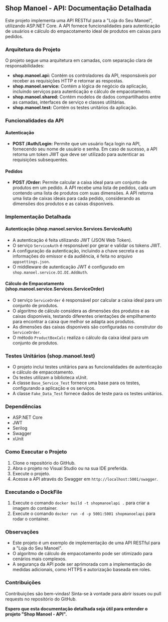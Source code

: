 ## Shop Manoel - API: Documentação Detalhada

Este projeto implementa uma API RESTful para a "Loja do Seu Manoel", utilizando ASP.NET Core. A API fornece funcionalidades para autenticação de usuários e cálculo do empacotamento ideal de produtos em caixas para pedidos.

### Arquitetura do Projeto

O projeto segue uma arquitetura em camadas, com separação clara de responsabilidades:

- **shop.manoel.api:** Contém os controladores da API, responsáveis por receber as requisições HTTP e retornar as respostas.
- **shop.manoel.service:** Contém a lógica de negócio da aplicação, incluindo serviços para autenticação e cálculo de empacotamento.
- **shop.manoel.shared:** Contém modelos de dados compartilhados entre as camadas, interfaces de serviço e classes utilitárias.
- **shop.manoel.test:** Contém os testes unitários da aplicação.

### Funcionalidades da API

#### Autenticação

- **POST /Auth/Login:** Permite que um usuário faça login na API, fornecendo seu nome de usuário e senha. Em caso de sucesso, a API retorna um token JWT que deve ser utilizado para autenticar as requisições subsequentes.

#### Pedidos

- **POST /Order:** Permite calcular a caixa ideal para um conjunto de produtos em um pedido. A API recebe uma lista de pedidos, cada um contendo uma lista de produtos com suas dimensões. A API retorna uma lista de caixas ideais para cada pedido, considerando as dimensões dos produtos e as caixas disponíveis.

### Implementação Detalhada

#### Autenticação (shop.manoel.service.Services.ServiceAuth)

- A autenticação é feita utilizando JWT (JSON Web Token).
- O serviço `ServiceAuth` é responsável por gerar e validar os tokens JWT.
- A configuração da autenticação, incluindo a chave secreta e as informações do emissor e da audiência, é feita no arquivo `appsettings.json`.
- O middleware de autenticação JWT é configurado em `shop.manoel.service.DI.DI.AddAuth`.

#### Cálculo de Empacotamento (shop.manoel.service.Services.ServiceOrder)

- O serviço `ServiceOrder` é responsável por calcular a caixa ideal para um conjunto de produtos.
- O algoritmo de cálculo considera as dimensões dos produtos e as caixas disponíveis, testando diferentes orientações de empilhamento para encontrar a caixa que melhor se adapta aos produtos.
- As dimensões das caixas disponíveis são configuradas no construtor do `ServiceOrder`.
- O método `ProductBoxCalc` realiza o cálculo da caixa ideal para um conjunto de produtos.

### Testes Unitários (shop.manoel.test)

- O projeto inclui testes unitários para as funcionalidades de autenticação e cálculo de empacotamento.
- Os testes utilizam a biblioteca xUnit.
- A classe `Base_Service_Test` fornece uma base para os testes, configurando a aplicação e os serviços.
- A classe `Fake_Data_Test` fornece dados de teste para os testes unitários.

### Dependências

- ASP.NET Core
- JWT
- Serilog
- Swagger
- xUnit

### Como Executar o Projeto

1. Clone o repositório do GitHub.
2. Abra o projeto no Visual Studio ou na sua IDE preferida.
3. Execute o projeto.
4. Acesse a API através do Swagger em `http://localhost:5001/swagger`.

### Executando o DockFile

1. Execute o comando `docker build -t shopmanoelapi .` para criar a imagem do container.
2. Execute o comando `docker run -d -p 5001:5001 shopmanoelapi` para rodar o container.

### Observações

- Este projeto é um exemplo de implementação de uma API RESTful para a "Loja do Seu Manoel".
- O algoritmo de cálculo de empacotamento pode ser otimizado para cenários mais complexos.
- A segurança da API pode ser aprimorada com a implementação de medidas adicionais, como HTTPS e autorização baseada em roles.

### Contribuições

Contribuições são bem-vindas! Sinta-se à vontade para abrir issues ou pull requests no repositório do GitHub.


**Espero que esta documentação detalhada seja útil para entender o projeto "Shop Manoel - API".**